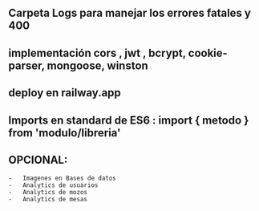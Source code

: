 ## Carpeta Logs para manejar los errores fatales y 400

## implementación cors , jwt , bcrypt, cookie-parser, mongoose, winston

## deploy en railway.app

## Imports en standard de ES6 : import { metodo } from 'modulo/libreria'

## OPCIONAL:
    -   Imagenes en Bases de datos
    -   Analytics de usuarios
    -   Analytics de mozos
    -   Analytics de mesas